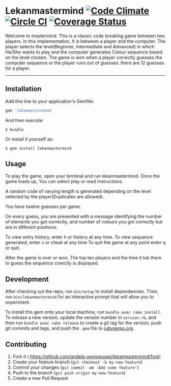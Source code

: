 **Lekanmastermind**  [![Code Climate](https://codeclimate.com/github/andela-oeyiowuawi/lekanmastermind/badges/gpa.svg)](https://codeclimate.com/github/andela-oeyiowuawi/lekanmastermind)  [![Circle CI](https://circleci.com/gh/andela-oeyiowuawi/lekanmastermind.svg?style=svg)](https://circleci.com/gh/andela-oeyiowuawi/lekanmastermind) [![Coverage Status](https://coveralls.io/repos/github/andela-oeyiowuawi/lekanmastermind/badge.svg?branch=master)](https://coveralls.io/github/andela-oeyiowuawi/lekanmastermind?branch=master)  
===================


Welcome to mastermind. This is a classic code breaking game between two players. In this implementation, It is between a player and the computer.
The player selects the level(Beginner, Intermediate and Advanced) in which He/She wants to play and the computer generates Colour sequence based on the level chosen. The game is won when a player correctly guesses the computer sequence or the player runs out of guesses: there are 12 guesses for a player.

----------


**Installation**
-------------

Add this line to your application's Gemfile:

```ruby
gem 'lekanmastermind'
```

And then execute:

    $ bundle

Or install it yourself as:

    $ gem install lekanmastermind
## **Usage**

To play the game, open your terminal and run lekanmastermind. Once the game loads up, You can select play or read Instructions.

A random code of varying length is generated depending on the level selected by the player(Duplicates are allowed).

You have twelve guesses per game.

On every guess, you are presented with a message identifying the number of elements you got correctly, and number of colours you got correctly but are in different positions.

To view entry history, enter h or history at any time. To view sequence generated, enter c or cheat at any time To quit the game at any point enter q or quit.

After the game is over or won, The top ten players and the time it tok them to guess the sequence corectly is displayed.

## **Development**

After checking out the repo, run `bin/setup` to install dependencies. Then, run `bin/lekanmastermind` for an interactive prompt that will allow you to experiment.

To install this gem onto your local machine, run `bundle exec rake install`. To release a new version, update the version number in `version.rb`, and then run `bundle exec rake release` to create a git tag for the version, push git commits and tags, and push the `.gem` file to [rubygems.org](https://rubygems.org).

## Contributing

1. Fork it ( https://github.com/andela-oeyiowuawi/lekanmastermind/fork)
2. Create your feature branch (`git checkout -b my-new-feature`)
3. Commit your changes (`git commit -am 'Add some feature'`)
4. Push to the branch (`git push origin my-new-feature`)
5. Create a new Pull Request
